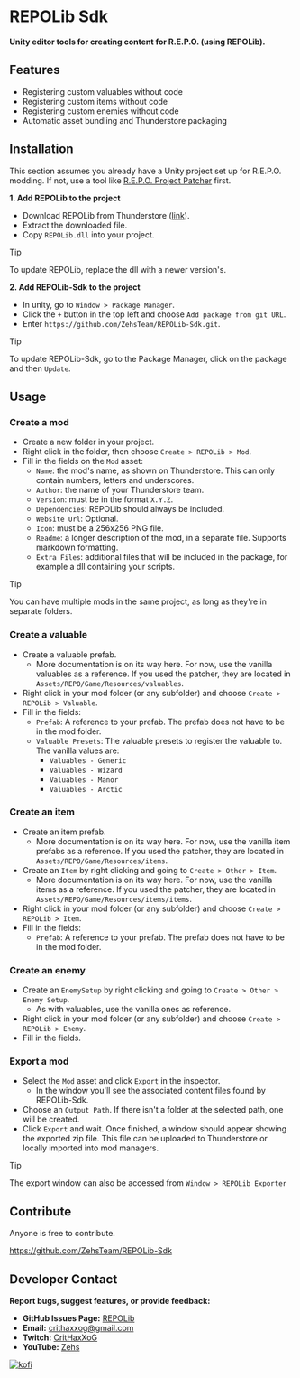 # REPOLib Sdk

**Unity editor tools for creating content for R.E.P.O. (using REPOLib).**

## Features

- Registering custom valuables without code
- Registering custom items without code
- Registering custom enemies without code
- Automatic asset bundling and Thunderstore packaging

## Installation

This section assumes you already have a Unity project set up for R.E.P.O. modding.
If not, use a tool like [R.E.P.O. Project Patcher](https://github.com/Kesomannen/unity-repo-project-patcher) first.

**1. Add REPOLib to the project**

- Download REPOLib from Thunderstore ([link](https://thunderstore.io/c/repo/p/Zehs/REPOLib/)).
- Extract the downloaded file.
- Copy `REPOLib.dll` into your project.

> [!TIP]
> To update REPOLib, replace the dll with a newer version's.

**2. Add REPOLib-Sdk to the project**

- In unity, go to `Window > Package Manager`.
- Click the `+` button in the top left and choose `Add package from git URL`.
- Enter `https://github.com/ZehsTeam/REPOLib-Sdk.git`.

> [!TIP]
> To update REPOLib-Sdk, go to the Package Manager, click on the package and then `Update`.

## Usage

### Create a mod

- Create a new folder in your project.
- Right click in the folder, then choose `Create > REPOLib > Mod`.
- Fill in the fields on the `Mod` asset:
  - `Name`: the mod's name, as shown on Thunderstore. This can only contain numbers, letters and underscores.
  - `Author`: the name of your Thunderstore team.
  - `Version`: must be in the format `X.Y.Z`.
  - `Dependencies`: REPOLib should always be included.
  - `Website Url`: Optional.
  - `Icon`: must be a 256x256 PNG file.
  - `Readme`: a longer description of the mod, in a separate file. Supports markdown formatting.
  - `Extra Files`: additional files that will be included in the package, for example a dll containing your scripts.

> [!TIP]
> You can have multiple mods in the same project, as long as they're in separate folders.

### Create a valuable

- Create a valuable prefab.
  - More documentation is on its way here. For now, use the vanilla valuables as a reference. If you used the patcher, they are located in `Assets/REPO/Game/Resources/valuables`.
- Right click in your mod folder (or any subfolder) and choose `Create > REPOLib > Valuable`.
- Fill in the fields:
  - `Prefab`: A reference to your prefab. The prefab does not have to be in the mod folder.
  - `Valuable Presets`: The valuable presets to register the valuable to. The vanilla values are:
    - `Valuables - Generic`
    - `Valuables - Wizard`
    - `Valuables - Manor`
    - `Valuables - Arctic`

### Create an item
- Create an item prefab.
  - More documentation is on its way here. For now, use the vanilla item prefabs as a reference. If you used the patcher, they are located in `Assets/REPO/Game/Resources/items`.
- Create an `Item` by right clicking and going to `Create > Other > Item`.
  - More documentation is on its way here. For now, use the vanilla items as a reference. If you used the patcher, they are located in `Assets/REPO/Game/Resources/items/items`.
- Right click in your mod folder (or any subfolder) and choose `Create > REPOLib > Item`.
- Fill in the fields:
  - `Prefab`: A reference to your prefab. The prefab does not have to be in the mod folder.

### Create an enemy

- Create an `EnemySetup` by right clicking and going to `Create > Other > Enemy Setup`.
  - As with valuables, use the vanilla ones as reference.
- Right click in your mod folder (or any subfolder) and choose `Create > REPOLib > Enemy`.
- Fill in the fields.

### Export a mod

- Select the `Mod` asset and click `Export` in the inspector.
  - In the window you'll see the associated content files found by REPOLib-Sdk.
- Choose an `Output Path`. If there isn't a folder at the selected path, one will be created.
- Click `Export` and wait. Once finished, a window should appear showing the exported zip file. This file can be uploaded to Thunderstore or locally imported into mod managers.

> [!TIP]
> The export window can also be accessed from `Window > REPOLib Exporter`

## Contribute

Anyone is free to contribute.

https://github.com/ZehsTeam/REPOLib-Sdk

## Developer Contact
**Report bugs, suggest features, or provide feedback:**
- **GitHub Issues Page:** [REPOLib](https://github.com/ZehsTeam/REPOLib/issues)
- **Email:** crithaxxog@gmail.com
- **Twitch:** [CritHaxXoG](https://www.twitch.tv/crithaxxog)
- **YouTube:** [Zehs](https://www.youtube.com/channel/UCb4VEkc-_im0h8DKXlwmIAA)

[![kofi](https://i.imgur.com/jzwECeF.png)](https://ko-fi.com/zehsteam)
